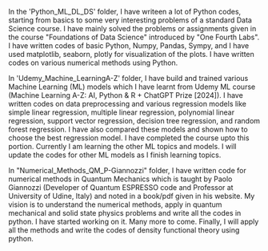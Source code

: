 In the 'Python_ML_DL_DS' folder, I have writeen a lot of Python codes, starting from basics to some very interesting problems of a standard Data Science course. 
I have mainly solved the problems or assignments given in the course "Foundations of Data Science" introduced by "One Fourth Labs". I have written codes of basic 
Python, Numpy, Pandas, Sympy, and I have used matplotlib, seaborn, plotly for visualization of the plots. I have written codes on various numerical methods 
using Python. 

In 'Udemy_Machine_LearningA-Z' folder, I have build and trained various Machine Learning (ML) models which I have learnt from Udemy ML course 
(Machine Learning A-Z: AI, Python & R + ChatGPT Prize [2024]). I have written codes on data preprocessing and various regression models like 
simple linear regression, multiple linear regression, polynomial linear regression, support vector regression, decision tree regression, and random forest regression. 
I have also compared these models and shown how to choose the best regression model. I have completed the course upto this portion. Currently I am learning 
the other ML topics and models. I will update the codes for other ML models as I finish learning topics. 

In "Numerical_Methods_QM_P-Giannozzi" folder, I have written code for numerical methods in Quantum Mechanics which is taught by Paolo Giannozzi (Developer of Quantum ESPRESSO 
code and Professor at University of Udine, Italy) and noted in a book/pdf given in his website. My vision is to understand the numerical methods, apply in quantum mechanical and solid state physics
problems and write all the codes in python. I have started working on it. Many more to come. Finally, I will apply all the methods and write the codes of density functional theory 
using python. 
